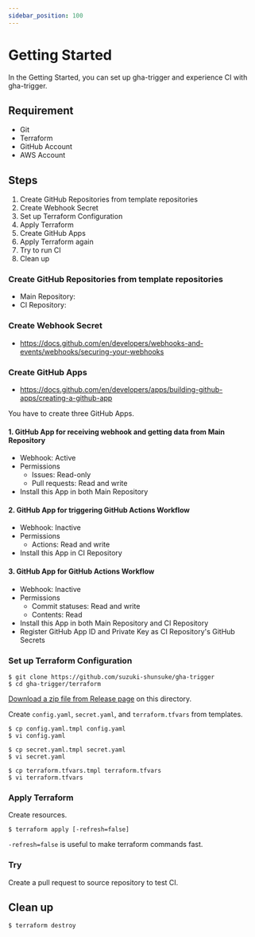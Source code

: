 ```yaml
---
sidebar_position: 100
---
```


# Getting Started

In the Getting Started, you can set up gha-trigger and experience CI with gha-trigger.

## Requirement

- Git
- Terraform
- GitHub Account
- AWS Account

## Steps

1. Create GitHub Repositories from template repositories
1. Create Webhook Secret
1. Set up Terraform Configuration
1. Apply Terraform
1. Create GitHub Apps
1. Apply Terraform again
1. Try to run CI
1. Clean up

### Create GitHub Repositories from template repositories

- Main Repository:
- CI Repository:

### Create Webhook Secret

- https://docs.github.com/en/developers/webhooks-and-events/webhooks/securing-your-webhooks

### Create GitHub Apps

- https://docs.github.com/en/developers/apps/building-github-apps/creating-a-github-app

You have to create three GitHub Apps.

#### 1. GitHub App for receiving webhook and getting data from Main Repository

- Webhook: Active
- Permissions
  - Issues: Read-only
  - Pull requests: Read and write
- Install this App in both Main Repository

#### 2. GitHub App for triggering GitHub Actions Workflow

- Webhook: Inactive
- Permissions
  - Actions: Read and write
- Install this App in CI Repository

#### 3. GitHub App for GitHub Actions Workflow

- Webhook: Inactive
- Permissions
  - Commit statuses: Read and write
  - Contents: Read
- Install this App in both Main Repository and CI Repository
- Register GitHub App ID and Private Key as CI Repository's GitHub Secrets

### Set up Terraform Configuration

```console
$ git clone https://github.com/suzuki-shunsuke/gha-trigger
$ cd gha-trigger/terraform
```

[Download a zip file from Release page](https://github.com/suzuki-shunsuke/gha-trigger/releases) on this directory.

Create `config.yaml`, `secret.yaml`, and `terraform.tfvars` from templates.

```console
$ cp config.yaml.tmpl config.yaml
$ vi config.yaml

$ cp secret.yaml.tmpl secret.yaml
$ vi secret.yaml

$ cp terraform.tfvars.tmpl terraform.tfvars
$ vi terraform.tfvars
```

### Apply Terraform

Create resources.

```console
$ terraform apply [-refresh=false]
```

`-refresh=false` is useful to make terraform commands fast.

### Try

Create a pull request to source repository to test CI.

## Clean up

```
$ terraform destroy
```
